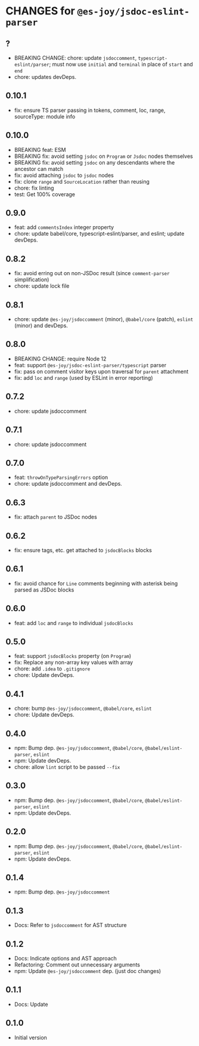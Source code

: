 # CHANGES for `@es-joy/jsdoc-eslint-parser`

## ?

- BREAKING CHANGE: chore: update `jsdoccomment`, `typescript-eslint/parser`;
    must now use `initial` and `terminal` in place of `start` and `end`
- chore: updates devDeps.

## 0.10.1

- fix: ensure TS parser passing in tokens, comment, loc, range, sourceType:
    module info

## 0.10.0

- BREAKING feat: ESM
- BREAKING fix: avoid setting `jsdoc` on `Program` or `Jsdoc` nodes themselves
- BREAKING fix: avoid setting `jsdoc` on any descendants where the ancestor
    can match
- fix: avoid attaching `jsdoc` to `jsdoc` nodes
- fix: clone `range` and `SourceLocation` rather than reusing
- chore: fix linting
- test: Get 100% coverage

## 0.9.0

- feat: add `commentsIndex` integer property
- chore: update babel/core, typescript-eslint/parser, and eslint; update
    devDeps.

## 0.8.2

- fix: avoid erring out on non-JSDoc result (since
    `comment-parser` simplification)
- chore: update lock file

## 0.8.1

- chore: update `@es-joy/jsdoccomment` (minor), `@babel/core` (patch),
    `eslint` (minor) and devDeps.

## 0.8.0

- BREAKING CHANGE: require Node 12
- feat: support `@es-joy/jsdoc-eslint-parser/typescript` parser
- fix: pass on comment visitor keys upon traversal for `parent` attachment
- fix: add `loc` and `range` (used by ESLint in error reporting)

## 0.7.2

- chore: update jsdoccomment

## 0.7.1

- chore: update jsdoccomment

## 0.7.0

- feat: `throwOnTypeParsingErrors` option
- chore: update jsdoccomment and devDeps.

## 0.6.3

- fix: attach `parent` to JSDoc nodes

## 0.6.2

- fix: ensure tags, etc. get attached to `jsdocBlocks` blocks

## 0.6.1

- fix: avoid chance for `Line` comments beginning with asterisk being parsed
    as JSDoc blocks

## 0.6.0

- feat: add `loc` and `range` to individual `jsdocBlocks`

## 0.5.0

- feat: support `jsdocBlocks` property (on `Program`)
- fix: Replace any non-array key values with array
- chore: add `.idea` to `.gitignore`
- chore: Update devDeps.

## 0.4.1

- chore: bump `@es-joy/jsdoccomment`, `@babel/core`, `eslint`
- chore: Update devDeps.

## 0.4.0

- npm: Bump dep. `@es-joy/jsdoccomment`, `@babel/core`,
    `@babel/eslint-parser`, `eslint`
- npm: Update devDeps.
- chore: allow `lint` script to be passed `--fix`

## 0.3.0

- npm: Bump dep. `@es-joy/jsdoccomment`, `@babel/core`,
    `@babel/eslint-parser`, `eslint`
- npm: Update devDeps.

## 0.2.0

- npm: Bump dep. `@es-joy/jsdoccomment`, `@babel/core`,
    `@babel/eslint-parser`, `eslint`
- npm: Update devDeps.

## 0.1.4

- npm: Bump dep. `@es-joy/jsdoccomment`

## 0.1.3

- Docs: Refer to `jsdoccomment` for AST structure

## 0.1.2

- Docs: Indicate options and AST approach
- Refactoring: Comment out unnecessary arguments
- npm: Update `@es-joy/jsdoccomment` dep. (just doc changes)

## 0.1.1

- Docs: Update

## 0.1.0

- Initial version
